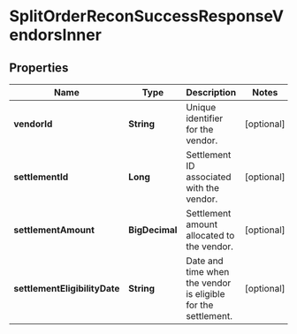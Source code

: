 

# SplitOrderReconSuccessResponseVendorsInner


## Properties

| Name | Type | Description | Notes |
|------------ | ------------- | ------------- | -------------|
|**vendorId** | **String** | Unique identifier for the vendor. |  [optional] |
|**settlementId** | **Long** | Settlement ID associated with the vendor. |  [optional] |
|**settlementAmount** | **BigDecimal** | Settlement amount allocated to the vendor. |  [optional] |
|**settlementEligibilityDate** | **String** | Date and time when the vendor is eligible for the settlement. |  [optional] |



